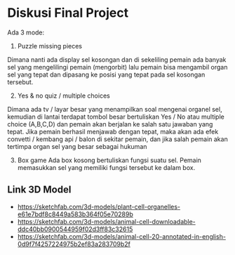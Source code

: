 # Diskusi Final Project

Ada 3 mode:
1. Puzzle missing pieces

Dimana nanti ada display sel kosongan dan di sekeliling pemain ada banyak sel yang mengelilingi pemain (mengorbit) lalu pemain bisa mengambil organ sel yang tepat dan dipasang ke posisi yang tepat pada sel kosongan tersebut.

2. Yes & no quiz / multiple choices

Dimana ada tv / layar besar yang menampilkan soal mengenai organel sel, kemudian di lantai terdapat tombol besar bertuliskan Yes / No atau multiple choice (A,B,C,D) dan pemain akan berjalan ke salah satu jawaban yang tepat. Jika pemain berhasil menjawab dengan tepat, maka akan ada efek convetti / kembang api / balon di sekitar pemain, dan jika salah pemain akan tertimpa organ sel yang besar sebagai hukuman 

3. Box game
Ada box kosong bertuliskan fungsi suatu sel. Pemain memasukkan sel yang memiliki fungsi tersebut ke dalam box.

## Link 3D Model
- https://sketchfab.com/3d-models/plant-cell-organelles-e61e7bdf8c8449a583b364f05e70289b
- https://sketchfab.com/3d-models/animal-cell-downloadable-ddc40bb0900544959f02d3ff83c32615
- https://sketchfab.com/3d-models/animal-cell-20-annotated-in-english-0d9f7f4257224975b2ef83a283709b2f
